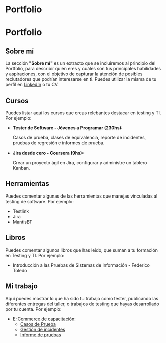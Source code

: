 # Portfolio

# Portfolio
## Sobre mí
La sección **"Sobre mí"** es un extracto que se incluiremos al principio del Portfolio, para describir quién eres y cuáles son tus principales habilidades y aspiraciones, con el objetivo de capturar la atención de posibles reclutadores que podrían interesarse en ti. Puedes utilizar la misma de tu perfil en [LinkedIn](https://www.linkedin.com/) o tu CV.

## Cursos
Puedes listar aquí los cursos que creas relebantes destacar en testing y TI. Por ejemplo:
* **Tester de Software - Jóvenes a Programar (230hs):**

  Casos de prueba, clases de equivalencia, reporte de incidentes, pruebas de regresión e informes de prueba.
  
* **Jira desde cero - Coursera (9hs):**

  Crear un proyecto ágil en Jira, configurar y administre un tablero Kanban.
  
## Herramientas
Puedes comentar algunas de las herramientas que manejas vinculadas al testing de software. Por ejemplo:
* Testlink
* Jira
* MantisBT

## Libros
Puedes comentar algunos libros que has leído, que suman a tu formación en Testing y TI. Por ejemplo:
* Introducción a las Pruebas de Sistemas de Información - Federico Toledo

## Mi trabajo
Aquí puedes mostrar lo que ha sido tu trabajo como tester, publicando las diferentes entregas del taller, o trabajos de testing que hayas desarrollado por tu cuenta. Por ejemplo:

* [E-Commerce de capacitación](https://japceibal.github.io/e-mercado-TESTING/index.html):
  * [Casos de Prueba](https://docs.google.com/spreadsheets/d/1YuzuQBtpkicx9QjoNPeRafTh5SX-sE8i)
  * [Gestión de incidentes](https://docs.google.com/spreadsheets/d/1Y2IfX8plkKe9kDrtv0B0tfbvMQZhV7Pv)
  * [Informe de pruebas](https://docs.google.com/document/d/1VP4W9pzRynxyccHLQNZ5z3NKUZSpJk4g)
